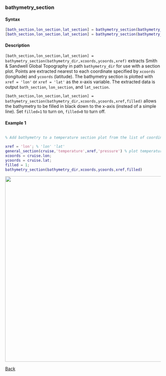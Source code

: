 ### bathymetry_section

#### Syntax

```Matlab
[bath_section,lon_section,lat_section] = bathymetry_section(bathymetry_dir,xcoords,ycoords,xref)
[bath_section,lon_section,lat_section] = bathymetry_section(bathymetry_dir,xcoords,ycoords,xref,filled)
```
#### Description

``[bath_section,lon_section,lat_section] = bathymetry_section(bathymetry_dir,xcoords,ycoords,xref)`` extracts Smith & Sandwell Global Topography in path ``bathymetry_dir`` for use with a section plot. Points are extracted nearest to each coordinate specified by ``xcoords`` (longitude) and ``ycoords`` (latitude). The bathymetry section is plotted with ``xref = 'lon'`` or ``xref = 'lat'`` as the x-axis variable. The extracted data is output ``bath_section``, ``lon_section``, and ``lat_section``.
 
``[bath_section,lon_section,lat_section] = bathymetry_section(bathymetry_dir,xcoords,ycoords,xref,filled)`` allows the bathymetry to be filled in black down to the x-axis (instead of a simple line). Set ``filled=1`` to turn on, ``filled=0`` to turn off.

#### Example 1

```Matlab

% Add bathymetry to a temperature section plot from the list of coordinates stored in struct cruise:

xref = 'lon'; % 'lon' 'lat'
general_section(cruise,'temperature',xref,'pressure') % plot temperature section
xcoords = cruise.lon; 
ycoords = cruise.lat;
filled = 1;
bathymetry_section(bathymetry_dir,xcoords,ycoords,xref,filled)
```

<img src="https://user-images.githubusercontent.com/24570061/88436173-b8c50500-cdd1-11ea-8270-22930d42843c.png" width="600">

[Back](https://github.com/lnferris/ocean_data_tools#adding-bathymetry-to-existing-plots-1)
